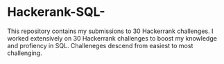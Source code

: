 # Hackerank-SQL-
This repository contains my submissions to 30 Hackerrank challenges. 
I worked extensively on 30 Hackerrank challenges to boost my knowledge and profiency in SQL.
Challeneges descend from easiest to most challenging. 
